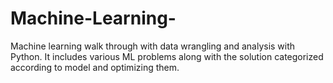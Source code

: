 # Machine-Learning-
Machine learning walk through with data wrangling and analysis with Python. It includes various ML problems along with the solution categorized according to model and optimizing them.
